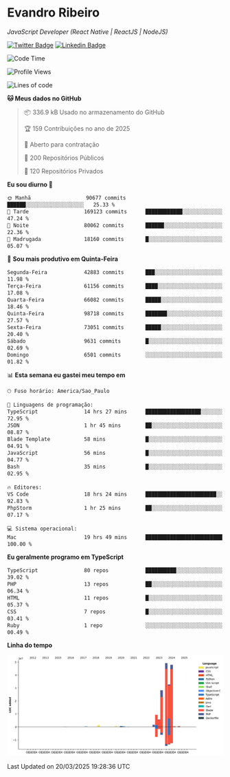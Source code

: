 # Evandro **Ribeiro**

*JavaScript Developer (React Native | ReactJS | NodeJS)*

[![Twitter Badge](https://img.shields.io/badge/-@ribeiroevandro-201B2D?style=flat-square&labelColor=201B2D&logo=twitter&logoColor=white&link=https://twitter.com/ribeiroevandro)](https://twitter.com/ribeiroevandro) 
[![Linkedin Badge](https://img.shields.io/badge/-Evandro%20Ribeiro-201B2D?style=flat-square&logo=Linkedin&logoColor=white&link=https://www.linkedin.com/in/ribeiroevandro)](https://www.linkedin.com/in/ribeiroevandro) 


<!--START_SECTION:waka-->
![Code Time](http://img.shields.io/badge/Code%20Time-4%2C338%20hrs%206%20mins-blue)

![Profile Views](http://img.shields.io/badge/Visualizac%C3%B5es%20do%20perfil-3-blue)

![Lines of code](https://img.shields.io/badge/Desde%20o%20Hello%20World%20eu%20escrevi-178.2%20million%20linhas%20de%20c%C3%B3digo-blue)

**🐱 Meus dados no GitHub** 

> 📦 336.9 kB Usado no armazenamento do GitHub 
 > 
> 🏆 159 Contribuições no ano de 2025
 > 
> 💼 Aberto para contratação
 > 
> 📜 200 Repositórios Públicos 
 > 
> 🔑 120 Repositórios Privados 
 > 
**Eu sou diurno 🐤** 

```text
🌞 Manhã                  90677 commits       ██████░░░░░░░░░░░░░░░░░░░   25.33 % 
🌆 Tarde                  169123 commits      ████████████░░░░░░░░░░░░░   47.24 % 
🌃 Noite                  80062 commits       ██████░░░░░░░░░░░░░░░░░░░   22.36 % 
🌙 Madrugada              18160 commits       █░░░░░░░░░░░░░░░░░░░░░░░░   05.07 % 
```
📅 **Sou mais produtivo em Quinta-Feira** 

```text
Segunda-Feira            42883 commits       ███░░░░░░░░░░░░░░░░░░░░░░   11.98 % 
Terça-Feira              61156 commits       ████░░░░░░░░░░░░░░░░░░░░░   17.08 % 
Quarta-Feira             66082 commits       █████░░░░░░░░░░░░░░░░░░░░   18.46 % 
Quinta-Feira             98718 commits       ███████░░░░░░░░░░░░░░░░░░   27.57 % 
Sexta-Feira              73051 commits       █████░░░░░░░░░░░░░░░░░░░░   20.40 % 
Sábado                   9631 commits        █░░░░░░░░░░░░░░░░░░░░░░░░   02.69 % 
Domingo                  6501 commits        ░░░░░░░░░░░░░░░░░░░░░░░░░   01.82 % 
```


📊 **Esta semana eu gastei meu tempo em** 

```text
🕑︎ Fuso horário: America/Sao_Paulo

💬 Linguagens de programação: 
TypeScript               14 hrs 27 mins      ██████████████████░░░░░░░   72.95 % 
JSON                     1 hr 45 mins        ██░░░░░░░░░░░░░░░░░░░░░░░   08.87 % 
Blade Template           58 mins             █░░░░░░░░░░░░░░░░░░░░░░░░   04.91 % 
JavaScript               56 mins             █░░░░░░░░░░░░░░░░░░░░░░░░   04.77 % 
Bash                     35 mins             █░░░░░░░░░░░░░░░░░░░░░░░░   02.95 % 

🔥 Editores: 
VS Code                  18 hrs 24 mins      ███████████████████████░░   92.83 % 
PhpStorm                 1 hr 25 mins        ██░░░░░░░░░░░░░░░░░░░░░░░   07.17 % 

💻 Sistema operacional: 
Mac                      19 hrs 49 mins      █████████████████████████   100.00 % 
```

**Eu geralmente programo em TypeScript** 

```text
TypeScript               80 repos            ██████████░░░░░░░░░░░░░░░   39.02 % 
PHP                      13 repos            ██░░░░░░░░░░░░░░░░░░░░░░░   06.34 % 
HTML                     11 repos            █░░░░░░░░░░░░░░░░░░░░░░░░   05.37 % 
CSS                      7 repos             █░░░░░░░░░░░░░░░░░░░░░░░░   03.41 % 
Ruby                     1 repo              ░░░░░░░░░░░░░░░░░░░░░░░░░   00.49 % 
```



**Linha do tempo**

![Lines of Code chart](https://raw.githubusercontent.com/ribeiroevandro/ribeiroevandro/main/assets/bar_graph.png)


 Last Updated on 20/03/2025 19:28:36 UTC
<!--END_SECTION:waka-->
